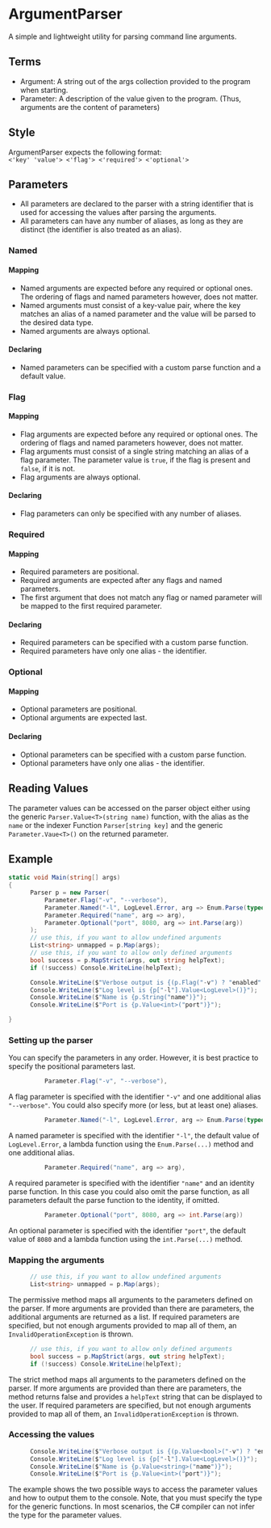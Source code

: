 # ArgumentParser
A simple and lightweight utility for parsing command line arguments.

## Terms
- Argument: A string out of the args collection provided to the program when starting.
- Parameter: A description of the value given to the program. (Thus, arguments are the content of parameters)

## Style
ArgumentParser expects the following format:\
`<'key' 'value'> <'flag'> <'required'> <'optional'>`

## Parameters
- All parameters are declared to the parser with a string identifier that is used for accessing the values after parsing the arguments.
- All parameters can have any number of aliases, as long as they are distinct (the identifier is also treated as an alias).

### Named
#### Mapping
- Named arguments are expected before any required or optional ones. The ordering of flags and named parameters however, does not matter.
- Named arguments must consist of a key-value pair, where the key matches an alias of a named parameter and the value will be parsed to the desired data type.
- Named arguments are always optional.
#### Declaring
- Named parameters can be specified with a custom parse function and a default value.

### Flag
#### Mapping
- Flag arguments are expected before any required or optional ones. The ordering of flags and named parameters however, does not matter.
- Flag arguments must consist of a single string matching an alias of a flag parameter. The parameter value is `true`, if the flag is present and `false`, if it is not.
- Flag arguments are always optional.
#### Declaring
- Flag parameters can only be specified with any number of aliases.

### Required
#### Mapping
- Required parameters are positional.
- Required arguments are expected after any flags and named parameters.
- The first argument that does not match any flag or named parameter will be mapped to the first required parameter.
#### Declaring
- Required parameters can be specified with a custom parse function.
- Required parameters have only one alias - the identifier.

### Optional
#### Mapping
- Optional parameters are positional.
- Optional arguments are expected last.
#### Declaring
- Optional parameters can be specified with a custom parse function.
- Optional parameters have only one alias - the identifier.

## Reading Values
The parameter values can be accessed on the parser object either using the generic `Parser.Value<T>(string name)` function, with the alias as the `name` or the indexer Function `Parser[string key]` and the generic `Parameter.Vaue<T>()` on the returned parameter.

## Example
```C#
static void Main(string[] args)
{
      Parser p = new Parser(
          Parameter.Flag("-v", "--verbose"),
          Parameter.Named("-l", LogLevel.Error, arg => Enum.Parse(typeof(LogLevel), arg), "--loglevel"),
          Parameter.Required("name", arg => arg),
          Parameter.Optional("port", 8080, arg => int.Parse(arg))
      );
      // use this, if you want to allow undefined arguments
      List<string> unmapped = p.Map(args);
      // use this, if you want to allow only defined arguments
      bool success = p.MapStrict(args, out string helpText);
      if (!success) Console.WriteLine(helpText);

      Console.WriteLine($"Verbose output is {(p.Flag("-v") ? "enabled" : "disabled")}");
      Console.WriteLine($"Log level is {p["-l"].Value<LogLevel>()}");
      Console.WriteLine($"Name is {p.String("name")}");
      Console.WriteLine($"Port is {p.Value<int>("port")}");

}
```
### Setting up the parser
You can specify the parameters in any order. However, it is best practice to specify the positional parameters last.
```C#
          Parameter.Flag("-v", "--verbose"),
```
A flag parameter is specified with the identifier `"-v"` and one additional alias `"--verbose"`. You could also specify more (or less, but at least one) aliases.
```C#
          Parameter.Named("-l", LogLevel.Error, arg => Enum.Parse(typeof(LogLevel), arg), "--loglevel"),
```
A named parameter is specified with the identifier `"-l"`, the default value of `LogLevel.Error`, a lambda function using the `Enum.Parse(...)` method and one additional alias.
```C#
          Parameter.Required("name", arg => arg),
```
A required parameter is specified with the identifier `"name"` and an identity parse function. In this case you could also omit the parse function, as all parameters default the parse function to the identity, if omitted.
```C#
          Parameter.Optional("port", 8080, arg => int.Parse(arg))
```
An optional parameter is specified with the identifier `"port"`, the default value of `8080` and a lambda function using the `int.Parse(...)` method.

### Mapping the arguments
```C#
      // use this, if you want to allow undefined arguments
      List<string> unmapped = p.Map(args);
```
The permissive method maps all arguments to the parameters defined on the parser. If more arguments are provided than there are parameters, the additional arguments are returned as a list. If required parameters are specified, but not enough arguments provided to map all of them, an `InvalidOperationException` is thrown.
```C#
      // use this, if you want to allow only defined arguments
      bool success = p.MapStrict(args, out string helpText);
      if (!success) Console.WriteLine(helpText);
```
The strict method maps all arguments to the parameters defined on the parser. If more arguments are provided than there are parameters, the method returns false and provides a `helpText` string that can be displayed to the user. If required parameters are specified, but not enough arguments provided to map all of them, an `InvalidOperationException` is thrown.

### Accessing the values
```C#
      Console.WriteLine($"Verbose output is {(p.Value<bool>("-v") ? "enabled" : "disabled")}");
      Console.WriteLine($"Log level is {p["-l"].Value<LogLevel>()}");
      Console.WriteLine($"Name is {p.Value<string>("name")}");
      Console.WriteLine($"Port is {p.Value<int>("port")}");
```
The example shows the two possible ways to access the parameter values and how to output them to the console. Note, that you must specify the type for the generic functions. In most scenarios, the C# compiler can not infer the type for the parameter values.